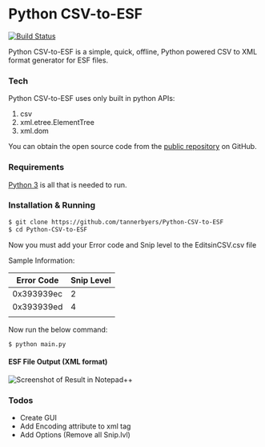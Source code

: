 # Python CSV-to-ESF

[![Build Status](https://travis-ci.org/joemccann/dillinger.svg?branch=master)](https://github.com/tannerbyers/Python-CSV-to-ESF)

Python CSV-to-ESF is a simple, quick, offline, Python powered CSV to XML format generator for ESF files.

### Tech

Python CSV-to-ESF uses only built in python APIs:
1. csv
2. xml.etree.ElementTree
3. xml.dom


You can obtain the open source code from the [public repository](https://github.com/tannerbyers/PythonXMLBuilder/blob/master/main.py) on GitHub.

### Requirements
[Python 3](https://www.python.org/downloads/) is all that is needed to run.

### Installation & Running

```sh
$ git clone https://github.com/tannerbyers/Python-CSV-to-ESF
$ cd Python-CSV-to-ESF
```
Now you must add your Error code and Snip level to the EditsinCSV.csv file 

Sample Information: 

| Error Code | Snip Level |
|------------|------------|
| 0x393939ec | 2          |
| 0x393939ed | 4          |
|            |            |

Now run the below command: 
```
$ python main.py
```

#### ESF File Output (XML format)
![Screenshot of Result in Notepad++](https://i.ibb.co/CVsKZBv/screenshot.png)

### Todos

 - Create GUI
 - Add Encoding attribute to xml tag
 - Add Options (Remove all Snip.lvl)

